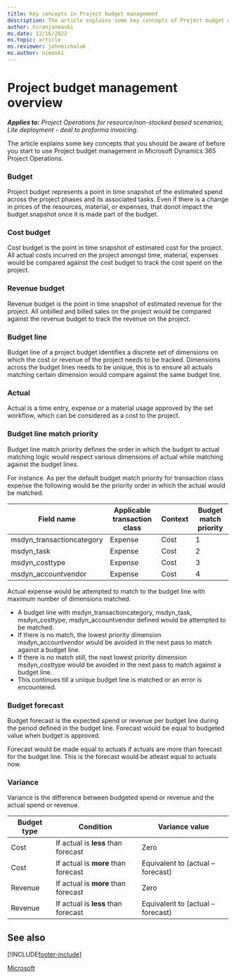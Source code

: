 ```yaml
---
title: Key concepts in Project budget management
description: The article explains some key concepts of Project budget management in Microsoft Dynamics 365 Project Operations.
author: niranjanmaski
ms.date: 12/16/2022
ms.topic: article
ms.reviewer: johnmichalak
ms.author: nimaski
---
```


# Project budget management overview

_**Applies to:** Project Operations for resource/non-stocked based scenarios, Lite deployment - deal to proforma invoicing._

The article explains some key concepts that you should be aware of before you start to use Project budget management in Microsoft Dynamics 365 Project Operations.

### Budget
Project budget represents a point in time snapshot of the estimated spend across the project phases and its associated tasks. Even if there is a change in prices of the resources, material, or expenses, that donot impact the budget snapshot once it is made part of the budget.

### Cost budget

Cost budget is the point in time snapshot of estimated cost for the project. All actual costs incurred on the project amongst time, material, expenses would be compared against the cost budget to track the cost spent on the project.

### Revenue budget

Revenue budget is the point in time snapshot of estimated revenue for the project. All unbilled and billed sales on the project would be compared against the revenue budget to track the revenue on the project.

### Budget line

Budget line of a project budget identifies a discrete set of dimensions on which the cost or revenue of the project needs to be tracked. Dimensions across the budget lines needs to be unique, this is to ensure all actuals matching certain dimension would compare against the same budget line.

### Actual

Actual is a time entry, expense or a material usage approved by the set workflow, which can be considered as a cost to the project.

### Budget line match priority

Budget line match priority defines the order in which the budget to actual matching logic would respect various dimensions of actual while matching against the budget lines. 

For instance. As per the default budget match priority for transaction class expense the following would be the priority order in which the actual would be matched.

| **Field name** | **Applicable transaction class** | **Context** | **Budget match priority** |
| --- | --- | --- | --- |
| msdyn_transactioncategory | Expense | Cost | 1 |
| msdyn_task | Expense | Cost | 2 |
| msdyn_costtype | Expense | Cost | 3 |
| msdyn_accountvendor | Expense | Cost | 4 |

Actual expense would be attempted to match to the budget line with maximum number of dimensions matched. 
- A budget line with msdyn_transactioncategory, msdyn_task, msdyn_costtype, msdyn_accountvendor defined would be attempted to be matched. 
- If there is no match, the lowest priority dimension msdyn_accountvendor would be avoided in the next pass to match against a budget line. 
- If there is no match still, the next lowest priority dimension msdyn_costtype would be avoided in the next pass to match against a budget line.
- This continues till a unique budget line is matched or an error is encountered.

### Budget forecast

Budget forecast is the expected spend or revenue per budget line during the period defined in the budget line. Forecast would be equal to budgeted value when budget is approved.

Forecast would be made equal to actuals if actuals are more than forecast for the budget line. This is the forecast would be atleast equal to actuals now.

### Variance

Variance is the difference between budgeted spend or revenue and the actual spend or revenue.

| **Budget type** | **Condition** | **Variance value** |
| --- | --- | --- |
| Cost | If actual is **less** than forecast | Zero |
| Cost | If actual is **more** than forecast | Equivalent to (actual – forecast) |
| Revenue | If actual is **more** than forecast |  Zero |
| Revenue | If actual is **less** than forecast | Equivalent to (actual – forecast) |


## See also



[!INCLUDE[footer-include](../../includes/footer-banner.md)]

[Microsoft](https://www.microsoft.com)

